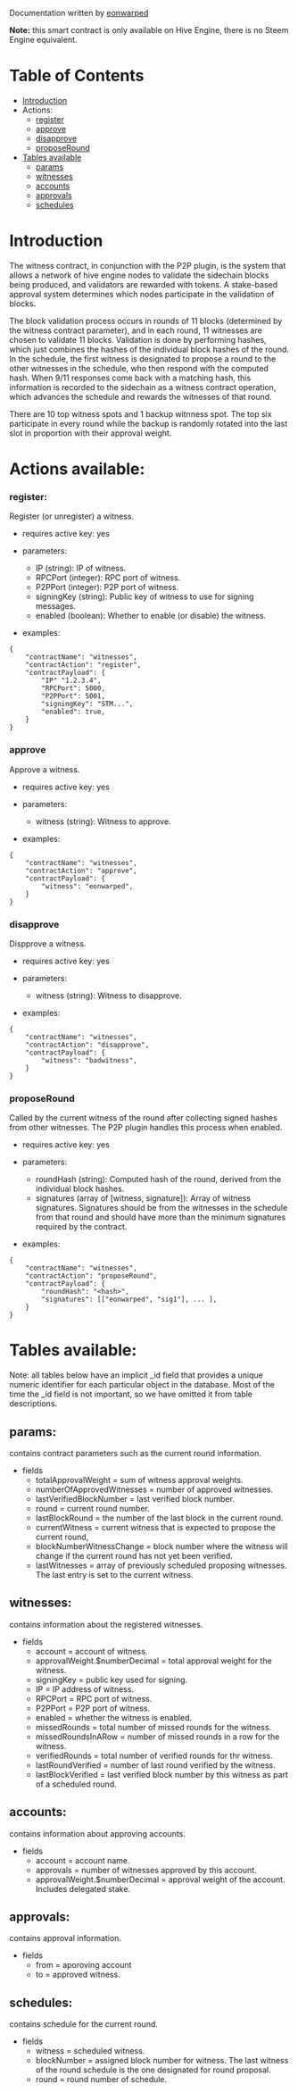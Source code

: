 Documentation written by [eonwarped](https://github.com/eonwarped)

**Note:** this smart contract is only available on Hive Engine, there is no Steem Engine equivalent.

# Table of Contents

* [Introduction](#introduction)
* Actions:
  * [register](#register)
  * [approve](#approve)
  * [disapprove](#disapprove)
  * [proposeRound](#proposeround)
* [Tables available](#tables-available)
  * [params](#params)
  * [witnesses](#witnesses)
  * [accounts](#accounts)
  * [approvals](#approvals)
  * [schedules](#schedules)

# Introduction

The witness contract, in conjunction with the P2P plugin, is the
system that allows a network of hive engine nodes to validate
the sidechain blocks being produced, and validators are rewarded
with tokens. A stake-based approval system determines which nodes
participate in the validation of blocks.

The block validation process occurs in rounds of 11 blocks
(determined by the witness contract parameter), and in each
round, 11 witnesses are chosen to validate 11 blocks. Validation
is done by performing hashes, which just combines the hashes of
the individual block hashes of the round. In the schedule,
 the first witness is designated to propose a round to the
other witnesses in the schedule, who then respond with the
computed hash. When 9/11 responses come back with a matching hash,
this information is recorded to the sidechain as a witness contract
operation, which advances the schedule and rewards the witnesses
of that round.

There are 10 top witness spots and 1 backup witnness spot.
The top six participate in every round while the backup is
randomly rotated into the last slot in proportion with their
approval weight.

# Actions available:

### register:
Register (or unregister) a witness.

* requires active key: yes
* parameters:
  * IP (string): IP of witness.
  * RPCPort (integer): RPC port of witness.
  * P2PPort (integer): P2P port of witness.
  * signingKey (string): Public key of witness to use for signing messages.
  * enabled (boolean): Whether to enable (or disable) the witness.

* examples:
```
{
    "contractName": "witnesses",
    "contractAction": "register",
    "contractPayload": {
        "IP" "1.2.3.4",
        "RPCPort": 5000,
        "P2PPort": 5001,
        "signingKey": "STM...",
        "enabled": true,
    }
}
```

### approve
Approve a witness.

* requires active key: yes
* parameters:
  * witness (string): Witness to approve.

* examples:
```
{
    "contractName": "witnesses",
    "contractAction": "approve",
    "contractPayload": {
        "witness": "eonwarped",
    }
}
```

### disapprove
Dispprove a witness.

* requires active key: yes
* parameters:
  * witness (string): Witness to disapprove.

* examples:
```
{
    "contractName": "witnesses",
    "contractAction": "disapprove",
    "contractPayload": {
        "witness": "badwitness",
    }
}
```

### proposeRound
Called by the current witness of the round after collecting
signed hashes from other witnesses. The P2P plugin handles
this process when enabled.

* requires active key: yes
* parameters:
  * roundHash (string): Computed hash of the round, derived from the individual block hashes.
  * signatures (array of [witness, signature]): Array of witness signatures. Signatures should be from the witnesses in the schedule from that round and should have more than the minimum signatures required by the contract.

* examples:
```
{
    "contractName": "witnesses",
    "contractAction": "proposeRound",
    "contractPayload": {
        "roundHash": "<hash>",
        "signatures": [["eonwarped", "sig1"], ... ],
    }
}
```

# Tables available:
Note: all tables below have an implicit _id field that provides a unique numeric identifier for each particular object in the database. Most of the time the _id field is not important, so we have omitted it from table descriptions.

## params:
contains contract parameters such as the current round information.
* fields
  * totalApprovalWeight = sum of witness approval weights.
  * numberOfApprovedWitnesses = number of approved witnesses.
  * lastVerifiedBlockNumber = last verified block number.
  * round = current round number.
  * lastBlockRound = the number of the last block in the current round.
  * currentWitness = current witness that is expected to propose the current round,
  * blockNumberWitnessChange = block number where the witness will change if the current round has not yet been verified.
  * lastWitnesses = array of previously scheduled proposing witnesses. The last entry is set to the current witness.

## witnesses:
contains information about the registered witnesses.
* fields
  * account = account of witness.
  * approvalWeight.$numberDecimal = total approval weight for the witness.
  * signingKey = public key used for signing.
  * IP = IP address of witness.
  * RPCPort = RPC port of witness.
  * P2PPort = P2P port of witness.
  * enabled = whether the witness is enabled.
  * missedRounds = total number of missed rounds for the witness.
  * missedRoundsInARow = number of missed rounds in a row for the witness.
  * verifiedRounds = total number of verified rounds for thr witness.
  * lastRoundVerified = number of last round verified by the witness.
  * lastBlockVerified = last verified block number by this witness as part of a scheduled round.

## accounts:
contains information about approving accounts.
* fields
  * account = account name.
  * approvals = number of witnesses approved by this account.
  * approvalWeight.$numberDecimal = approval weight of the account. Includes delegated stake.

## approvals:
contains approval information.
* fields
  * from = aporoving account
  * to = approved witness.

## schedules:
contains schedule for the current round.
* fields
  * witness = scheduled witness.
  * blockNumber = assigned block number for witness. The last witness of the round schedule is the one designated for round proposal.
  * round = round number of schedule.

